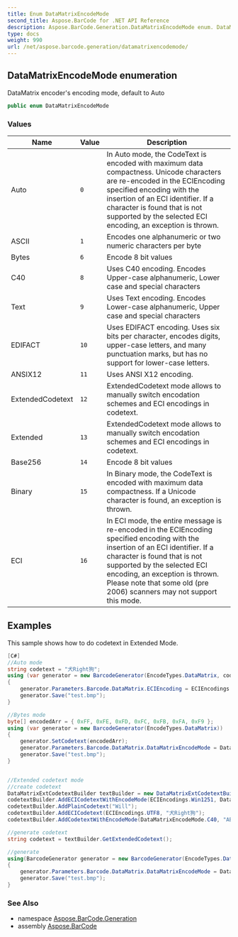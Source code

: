 ```yaml
---
title: Enum DataMatrixEncodeMode
second_title: Aspose.BarCode for .NET API Reference
description: Aspose.BarCode.Generation.DataMatrixEncodeMode enum. DataMatrix encoders encoding mode default to Auto
type: docs
weight: 990
url: /net/aspose.barcode.generation/datamatrixencodemode/
---
```

## DataMatrixEncodeMode enumeration

DataMatrix encoder's encoding mode, default to Auto

```csharp
public enum DataMatrixEncodeMode
```

### Values

| Name | Value | Description |
| --- | --- | --- |
| Auto | `0` | In Auto mode, the CodeText is encoded with maximum data compactness. Unicode characters are re-encoded in the ECIEncoding specified encoding with the insertion of an ECI identifier. If a character is found that is not supported by the selected ECI encoding, an exception is thrown. |
| ASCII | `1` | Encodes one alphanumeric or two numeric characters per byte |
| Bytes | `6` | Encode 8 bit values |
| C40 | `8` | Uses C40 encoding. Encodes Upper-case alphanumeric, Lower case and special characters |
| Text | `9` | Uses Text encoding. Encodes Lower-case alphanumeric, Upper case and special characters |
| EDIFACT | `10` | Uses EDIFACT encoding. Uses six bits per character, encodes digits, upper-case letters, and many punctuation marks, but has no support for lower-case letters. |
| ANSIX12 | `11` | Uses ANSI X12 encoding. |
| ExtendedCodetext | `12` | ExtendedCodetext mode allows to manually switch encodation schemes and ECI encodings in codetext. |
| Extended | `13` | ExtendedCodetext mode allows to manually switch encodation schemes and ECI encodings in codetext. |
| Base256 | `14` | Encode 8 bit values |
| Binary | `15` | In Binary mode, the CodeText is encoded with maximum data compactness. If a Unicode character is found, an exception is thrown. |
| ECI | `16` | In ECI mode, the entire message is re-encoded in the ECIEncoding specified encoding with the insertion of an ECI identifier. If a character is found that is not supported by the selected ECI encoding, an exception is thrown. Please note that some old (pre 2006) scanners may not support this mode. |

## Examples

This sample shows how to do codetext in Extended Mode.

```csharp
[C#]
//Auto mode
string codetext = "犬Right狗";
using (var generator = new BarcodeGenerator(EncodeTypes.DataMatrix, codetext))
{
    generator.Parameters.Barcode.DataMatrix.ECIEncoding = ECIEncodings.UTF8;
    generator.Save("test.bmp");
}

//Bytes mode
byte[] encodedArr = { 0xFF, 0xFE, 0xFD, 0xFC, 0xFB, 0xFA, 0xF9 };
using (var generator = new BarcodeGenerator(EncodeTypes.DataMatrix))
{
    generator.SetCodetext(encodedArr);
    generator.Parameters.Barcode.DataMatrix.DataMatrixEncodeMode = DataMatrixEncodeMode.Binary;
    generator.Save("test.bmp");
}


//Extended codetext mode
//create codetext
DataMatrixExtCodetextBuilder textBuilder = new DataMatrixExtCodetextBuilder();
codetextBuilder.AddECICodetextWithEncodeMode(ECIEncodings.Win1251, DataMatrixEncodeMode.Bytes, "World");
codetextBuilder.AddPlainCodetext("Will");
codetextBuilder.AddECICodetext(ECIEncodings.UTF8, "犬Right狗");
codetextBuilder.AddCodetextWithEncodeMode(DataMatrixEncodeMode.C40, "ABCDE");

//generate codetext
string codetext = textBuilder.GetExtendedCodetext();    

//generate
using(BarcodeGenerator generator = new BarcodeGenerator(EncodeTypes.DataMatrix, codetext))
{
    generator.Parameters.Barcode.DataMatrix.DataMatrixEncodeMode = DataMatrixEncodeMode.Extended;
	generator.Save("test.bmp");
}
```

### See Also

* namespace [Aspose.BarCode.Generation](../../aspose.barcode.generation/)
* assembly [Aspose.BarCode](../../)


